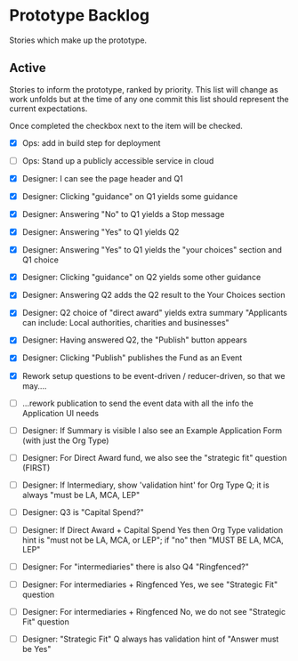 # Prototype Backlog

Stories which make up the prototype.

## Active

Stories to inform the prototype, ranked by priority. This list will change as work unfolds but at
the time of any one commit this list should represent the current expectations.

Once completed the checkbox next to the item will be checked.

- [x] Ops: add in build step for deployment

- [ ] Ops: Stand up a publicly accessible service in cloud

- [x] Designer: I can see the page header and Q1

- [x] Designer: Clicking "guidance" on Q1 yields some guidance

- [x] Designer: Answering "No" to Q1 yields a Stop message

- [x] Designer: Answering "Yes" to Q1 yields Q2

- [x] Designer: Answering "Yes" to Q1 yields the "your choices" section and Q1 choice

- [x] Designer: Clicking "guidance" on Q2 yields some other guidance

- [x] Designer: Answering Q2 adds the Q2 result to the Your Choices section

- [x] Designer: Q2 choice of "direct award" yields extra summary "Applicants can include: Local authorities, charities and businesses"

- [x] Designer: Having answered Q2, the "Publish" button appears

- [x] Designer: Clicking "Publish" publishes the Fund as an Event

- [x] Rework setup questions to be event-driven / reducer-driven, so that we may....

- [ ] ...rework publication to send the event data with all the info the Application UI needs

- [ ] Designer: If Summary is visible I also see an Example Application Form (with just the Org Type)

- [ ] Designer: For Direct Award fund, we also see the "strategic fit" question (FIRST)

- [ ] Designer: If Intermediary, show 'validation hint' for Org Type Q; it is always "must be LA, MCA, LEP"

- [ ] Designer: Q3 is "Capital Spend?"

- [ ] Designer: If Direct Award + Capital Spend Yes then Org Type validation hint is "must not be LA, MCA, or LEP"; if "no" then "MUST BE LA, MCA, LEP"

- [ ] Designer: For "intermediaries" there is also Q4 "Ringfenced?"  

- [ ] Designer: For intermediaries + Ringfenced Yes, we see "Strategic Fit" question

- [ ] Designer: For intermediaries + Ringfenced No, we do not see "Strategic Fit" question

- [ ] Designer: "Strategic Fit" Q always has validation hint of "Answer must be Yes"
